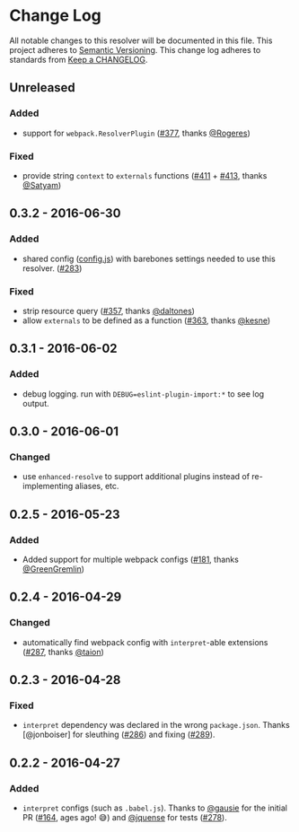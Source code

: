 # Change Log
All notable changes to this resolver will be documented in this file.
This project adheres to [Semantic Versioning](http://semver.org/).
This change log adheres to standards from [Keep a CHANGELOG](http://keepachangelog.com).

## Unreleased
### Added
- support for `webpack.ResolverPlugin` ([#377], thanks [@Rogeres])

### Fixed
- provide string `context` to `externals` functions ([#411] + [#413], thanks [@Satyam])

## 0.3.2 - 2016-06-30
### Added
- shared config ([config.js](./config.js)) with barebones settings needed to use this resolver. ([#283])

### Fixed
- strip resource query ([#357], thanks [@daltones])
- allow `externals` to be defined as a function ([#363], thanks [@kesne])

## 0.3.1 - 2016-06-02
### Added
- debug logging. run with `DEBUG=eslint-plugin-import:*` to see log output.

## 0.3.0 - 2016-06-01
### Changed
- use `enhanced-resolve` to support additional plugins instead of re-implementing
  aliases, etc.

## 0.2.5 - 2016-05-23
### Added
- Added support for multiple webpack configs ([#181], thanks [@GreenGremlin])

## 0.2.4 - 2016-04-29
### Changed
- automatically find webpack config with `interpret`-able extensions ([#287], thanks [@taion])

## 0.2.3 - 2016-04-28
### Fixed
- `interpret` dependency was declared in the wrong `package.json`.
   Thanks [@jonboiser] for sleuthing ([#286]) and fixing ([#289]).

## 0.2.2 - 2016-04-27
### Added
- `interpret` configs (such as `.babel.js`).
  Thanks to [@gausie] for the initial PR ([#164], ages ago! 😅) and [@jquense] for tests ([#278]).

[#413]: https://github.com/benmosher/eslint-plugin-import/pull/413
[#377]: https://github.com/benmosher/eslint-plugin-import/pull/377
[#363]: https://github.com/benmosher/eslint-plugin-import/pull/363
[#289]: https://github.com/benmosher/eslint-plugin-import/pull/289
[#287]: https://github.com/benmosher/eslint-plugin-import/pull/287
[#278]: https://github.com/benmosher/eslint-plugin-import/pull/278
[#181]: https://github.com/benmosher/eslint-plugin-import/pull/181
[#164]: https://github.com/benmosher/eslint-plugin-import/pull/164

[#411]: https://github.com/benmosher/eslint-plugin-import/issues/411
[#357]: https://github.com/benmosher/eslint-plugin-import/issues/357
[#286]: https://github.com/benmosher/eslint-plugin-import/issues/286
[#283]: https://github.com/benmosher/eslint-plugin-import/issues/283

[@gausie]: https://github.com/gausie
[@jquense]: https://github.com/jquense
[@taion]: https://github.com/taion
[@GreenGremlin]: https://github.com/GreenGremlin
[@daltones]: https://github.com/daltones
[@kesne]: https://github.com/kesne
[@Satyam]: https://github.com/Satyam
[@Rogeres]: https://github.com/Rogeres

